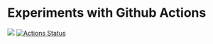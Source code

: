 # Experiments with Github Actions

![](https://github.com/john-tipper/github-actions-test/workflows/GitHub%20CI%2FCD/badge.svg)
[![Actions Status](https://github.com/john-tipper/github-actions-test/workflows/GitHub%20CI%2FCD/badge.svg)](https://github.com/john-tipper/GitHub%20CI%2FCD/actions)

